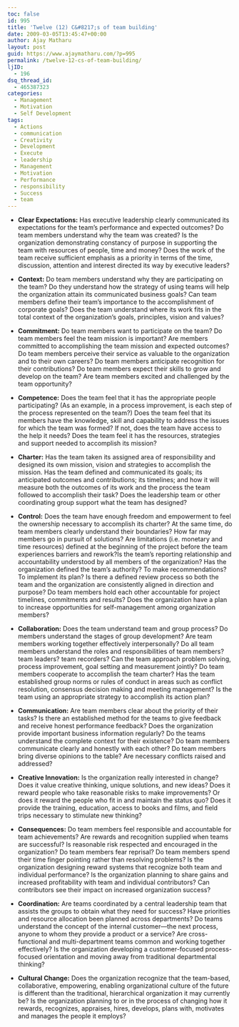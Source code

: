```yaml
---
toc: false
id: 995
title: 'Twelve (12) C&#8217;s of team building'
date: 2009-03-05T13:45:47+00:00
author: Ajay Matharu
layout: post
guid: https://www.ajaymatharu.com/?p=995
permalink: /twelve-12-cs-of-team-building/
ljID:
  - 196
dsq_thread_id:
  - 465387323
categories:
  - Management
  - Motivation
  - Self Development
tags:
  - Actions
  - communication
  - Creativity
  - Development
  - Execute
  - leadership
  - Management
  - Motivation
  - Performance
  - responsibility
  - Success
  - team
---
```

  * **Clear Expectations:** Has executive leadership clearly communicated its expectations for the team’s performance and expected outcomes? Do team members understand why the team was created? Is the organization demonstrating constancy of purpose in supporting the team with resources of people, time and money? Does the work of the team receive sufficient emphasis as a priority in terms of the time, discussion, attention and interest directed its way by executive leaders?
  * **Context:** Do team members understand why they are participating on the team? Do they understand how the strategy of using teams will help the organization attain its communicated business goals? Can team members define their team’s importance to the accomplishment of corporate goals? Does the team understand where its work fits in the total context of the organization’s goals, principles, vision and values?
  * **Commitment:** Do team members want to participate on the team? Do team members feel the team mission is important? Are members committed to accomplishing the team mission and expected outcomes? Do team members perceive their service as valuable to the organization and to their own careers? Do team members anticipate recognition for their contributions? Do team members expect their skills to grow and develop on the team? Are team members excited and challenged by the team opportunity?

  * **Competence:** Does the team feel that it has the appropriate people participating? (As an example, in a process improvement, is each step of the process represented on the team?) Does the team feel that its members have the knowledge, skill and capability to address the issues for which the team was formed? If not, does the team have access to the help it needs? Does the team feel it has the resources, strategies and support needed to accomplish its mission?

  * **Charter:** Has the team taken its assigned area of responsibility and designed its own mission, vision and strategies to accomplish the mission. Has the team defined and communicated its goals; its anticipated outcomes and contributions; its timelines; and how it will measure both the outcomes of its work and the process the team followed to accomplish their task? Does the leadership team or other coordinating group support what the team has designed?

  * **Control:** Does the team have enough freedom and empowerment to feel the ownership necessary to accomplish its charter? At the same time, do team members clearly understand their boundaries? How far may members go in pursuit of solutions? Are limitations (i.e. monetary and time resources) defined at the beginning of the project before the team experiences barriers and rework?Is the team’s reporting relationship and accountability understood by all members of the organization? Has the organization defined the team’s authority? To make recommendations? To implement its plan? Is there a defined review process so both the team and the organization are consistently aligned in direction and purpose? Do team members hold each other accountable for project timelines, commitments and results? Does the organization have a plan to increase opportunities for self-management among organization members?

  * **Collaboration:** Does the team understand team and group process? Do members understand the stages of group development? Are team members working together effectively interpersonally? Do all team members understand the roles and responsibilities of team members? team leaders? team recorders? Can the team approach problem solving, process improvement, goal setting and measurement jointly? Do team members cooperate to accomplish the team charter? Has the team established group norms or rules of conduct in areas such as conflict resolution, consensus decision making and meeting management? Is the team using an appropriate strategy to accomplish its action plan?

  * **Communication:** Are team members clear about the priority of their tasks? Is there an established method for the teams to give feedback and receive honest performance feedback? Does the organization provide important business information regularly? Do the teams understand the complete context for their existence? Do team members communicate clearly and honestly with each other? Do team members bring diverse opinions to the table? Are necessary conflicts raised and addressed?

  * **Creative Innovation:** Is the organization really interested in change? Does it value creative thinking, unique solutions, and new ideas? Does it reward people who take reasonable risks to make improvements? Or does it reward the people who fit in and maintain the status quo? Does it provide the training, education, access to books and films, and field trips necessary to stimulate new thinking?

  * **Consequences:** Do team members feel responsible and accountable for team achievements? Are rewards and recognition supplied when teams are successful? Is reasonable risk respected and encouraged in the organization? Do team members fear reprisal? Do team members spend their time finger pointing rather than resolving problems? Is the organization designing reward systems that recognize both team and individual performance? Is the organization planning to share gains and increased profitability with team and individual contributors? Can contributors see their impact on increased organization success?

  * **Coordination:** Are teams coordinated by a central leadership team that assists the groups to obtain what they need for success? Have priorities and resource allocation been planned across departments? Do teams understand the concept of the internal customer—the next process, anyone to whom they provide a product or a service? Are cross-functional and multi-department teams common and working together effectively? Is the organization developing a customer-focused process-focused orientation and moving away from traditional departmental thinking?

  * **Cultural Change:** Does the organization recognize that the team-based, collaborative, empowering, enabling organizational culture of the future is different than the traditional, hierarchical organization it may currently be? Is the organization planning to or in the process of changing how it rewards, recognizes, appraises, hires, develops, plans with, motivates and manages the people it employs?
